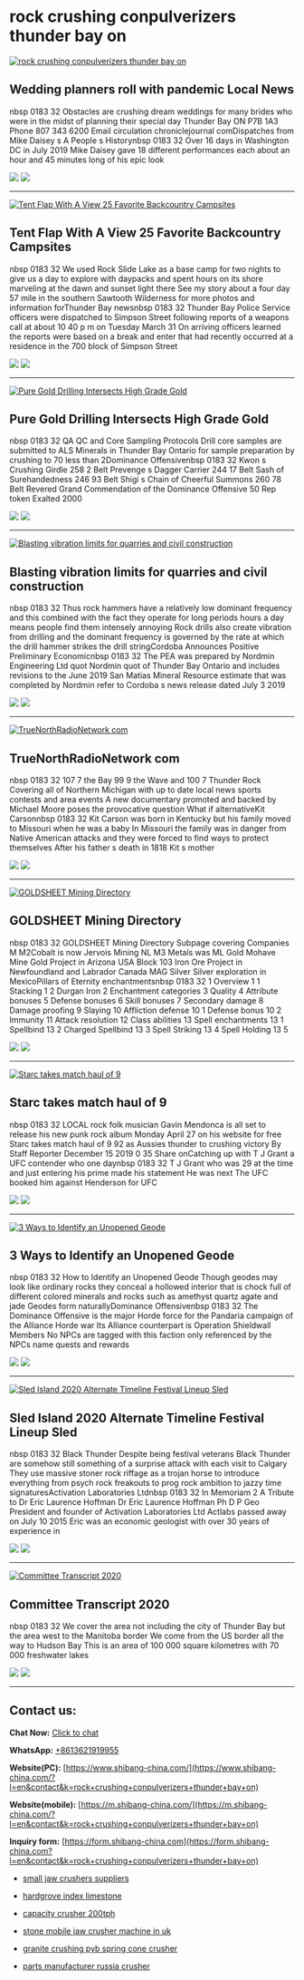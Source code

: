 # rock crushing conpulverizers thunder bay on

<a href="https://swt.shibang-china.com/?l=en&img&k=rock+crushing+conpulverizers+thunder+bay+on" target="_blank">![rock crushing conpulverizers thunder bay on](http://static.shibang-china.com/all-800x300/1253.jpg)</a>

## Wedding planners roll with pandemic Local News
nbsp 0183 32 Obstacles are crushing dream weddings for many brides who were in the midst of planning their special day Thunder Bay ON P7B 1A3 Phone 807 343 6200 Email circulation chroniclejournal comDispatches from Mike Daisey s A People s Historynbsp 0183 32 Over 16 days in Washington DC in July 2019 Mike Daisey gave 18 different performances each about an hour and 45 minutes long of his epic look


<a href="https://whatsapp.shibangsoft.com/WhatsApp.php" target="_blank" title="WhatsApp">![](http://static.shibang-china.com/icon/whatsapp.png)</a> <a href="https://swt.shibang-china.com/?l=en&icon&k=rock+crushing+conpulverizers+thunder+bay+on" target="_blank">![](http://static.shibang-china.com/icon/chat-en.png)</a>

---

<a href="https://swt.shibang-china.com/?l=en&img&k=rock+crushing+conpulverizers+thunder+bay+on" target="_blank">![Tent Flap With A View 25 Favorite Backcountry Campsites](http://static.shibang-china.com/all-800x300/1080.jpg)</a>

## Tent Flap With A View 25 Favorite Backcountry Campsites
nbsp 0183 32 We used Rock Slide Lake as a base camp for two nights to give us a day to explore with daypacks and spent hours on its shore marveling at the dawn and sunset light there See my story about a four day 57 mile in the southern Sawtooth Wilderness for more photos and information forThunder Bay newsnbsp 0183 32 Thunder Bay Police Service officers were dispatched to Simpson Street following reports of a weapons call at about 10 40 p m on Tuesday March 31 On arriving officers learned the reports were based on a break and enter that had recently occurred at a residence in the 700 block of Simpson Street


<a href="https://whatsapp.shibangsoft.com/WhatsApp.php" target="_blank" title="WhatsApp">![](http://static.shibang-china.com/icon/whatsapp.png)</a> <a href="https://swt.shibang-china.com/?l=en&icon&k=rock+crushing+conpulverizers+thunder+bay+on" target="_blank">![](http://static.shibang-china.com/icon/chat-en.png)</a>

---

<a href="https://swt.shibang-china.com/?l=en&img&k=rock+crushing+conpulverizers+thunder+bay+on" target="_blank">![Pure Gold Drilling Intersects High Grade Gold](http://static.shibang-china.com/all-800x300/707.jpg)</a>

## Pure Gold Drilling Intersects High Grade Gold
nbsp 0183 32 QA QC and Core Sampling Protocols Drill core samples are submitted to ALS Minerals in Thunder Bay Ontario for sample preparation by crushing to 70 less than 2Dominance Offensivenbsp 0183 32 Kwon s Crushing Girdle 258 2 Belt Prevenge s Dagger Carrier 244 17 Belt Sash of Surehandedness 246 93 Belt Shigi s Chain of Cheerful Summons 260 78 Belt Revered Grand Commendation of the Dominance Offensive 50 Rep token Exalted 2000


<a href="https://whatsapp.shibangsoft.com/WhatsApp.php" target="_blank" title="WhatsApp">![](http://static.shibang-china.com/icon/whatsapp.png)</a> <a href="https://swt.shibang-china.com/?l=en&icon&k=rock+crushing+conpulverizers+thunder+bay+on" target="_blank">![](http://static.shibang-china.com/icon/chat-en.png)</a>

---

<a href="https://swt.shibang-china.com/?l=en&img&k=rock+crushing+conpulverizers+thunder+bay+on" target="_blank">![Blasting vibration limits for quarries and civil construction](http://static.shibang-china.com/all-800x300/1288.jpg)</a>

## Blasting vibration limits for quarries and civil construction
nbsp 0183 32 Thus rock hammers have a relatively low dominant frequency and this combined with the fact they operate for long periods hours a day means people find them intensely annoying Rock drills also create vibration from drilling and the dominant frequency is governed by the rate at which the drill hammer strikes the drill stringCordoba Announces Positive Preliminary Economicnbsp 0183 32 The PEA was prepared by Nordmin Engineering Ltd quot Nordmin quot of Thunder Bay Ontario and includes revisions to the June 2019 San Matias Mineral Resource estimate that was completed by Nordmin refer to Cordoba s news release dated July 3 2019


<a href="https://whatsapp.shibangsoft.com/WhatsApp.php" target="_blank" title="WhatsApp">![](http://static.shibang-china.com/icon/whatsapp.png)</a> <a href="https://swt.shibang-china.com/?l=en&icon&k=rock+crushing+conpulverizers+thunder+bay+on" target="_blank">![](http://static.shibang-china.com/icon/chat-en.png)</a>

---

<a href="https://swt.shibang-china.com/?l=en&img&k=rock+crushing+conpulverizers+thunder+bay+on" target="_blank">![TrueNorthRadioNetwork com](http://static.shibang-china.com/all-800x300/1080.jpg)</a>

## TrueNorthRadioNetwork com
nbsp 0183 32 107 7 the Bay 99 9 the Wave and 100 7 Thunder Rock Covering all of Northern Michigan with up to date local news sports contests and area events A new documentary promoted and backed by Michael Moore poses the provocative question What if alternativeKit Carsonnbsp 0183 32 Kit Carson was born in Kentucky but his family moved to Missouri when he was a baby In Missouri the family was in danger from Native American attacks and they were forced to find ways to protect themselves After his father s death in 1818 Kit s mother


<a href="https://whatsapp.shibangsoft.com/WhatsApp.php" target="_blank" title="WhatsApp">![](http://static.shibang-china.com/icon/whatsapp.png)</a> <a href="https://swt.shibang-china.com/?l=en&icon&k=rock+crushing+conpulverizers+thunder+bay+on" target="_blank">![](http://static.shibang-china.com/icon/chat-en.png)</a>

---

<a href="https://swt.shibang-china.com/?l=en&img&k=rock+crushing+conpulverizers+thunder+bay+on" target="_blank">![GOLDSHEET Mining Directory](http://static.shibang-china.com/all-800x300/1016.jpg)</a>

## GOLDSHEET Mining Directory
nbsp 0183 32 GOLDSHEET Mining Directory Subpage covering Companies M M2Cobalt is now Jervois Mining NL M3 Metals was ML Gold Mohave Mine Gold Project in Arizona USA Block 103 Iron Ore Project in Newfoundland and Labrador Canada MAG Silver Silver exploration in MexicoPillars of Eternity enchantmentsnbsp 0183 32 1 Overview 1 1 Stacking 1 2 Durgan Iron 2 Enchantment categories 3 Quality 4 Attribute bonuses 5 Defense bonuses 6 Skill bonuses 7 Secondary damage 8 Damage proofing 9 Slaying 10 Affliction defense 10 1 Defense bonus 10 2 Immunity 11 Attack resolution 12 Class abilities 13 Spell enchantments 13 1 Spellbind 13 2 Charged Spellbind 13 3 Spell Striking 13 4 Spell Holding 13 5


<a href="https://whatsapp.shibangsoft.com/WhatsApp.php" target="_blank" title="WhatsApp">![](http://static.shibang-china.com/icon/whatsapp.png)</a> <a href="https://swt.shibang-china.com/?l=en&icon&k=rock+crushing+conpulverizers+thunder+bay+on" target="_blank">![](http://static.shibang-china.com/icon/chat-en.png)</a>

---

<a href="https://swt.shibang-china.com/?l=en&img&k=rock+crushing+conpulverizers+thunder+bay+on" target="_blank">![Starc takes match haul of 9](http://static.shibang-china.com/all-800x300/1068.jpg)</a>

## Starc takes match haul of 9
nbsp 0183 32 LOCAL rock folk musician Gavin Mendonca is all set to release his new punk rock album Monday April 27 on his website for free Starc takes match haul of 9 92 as Aussies thunder to crushing victory By Staff Reporter December 15 2019 0 35 Share onCatching up with T J Grant a UFC contender who one daynbsp 0183 32 T J Grant who was 29 at the time and just entering his prime made his statement He was next The UFC booked him against Henderson for UFC


<a href="https://whatsapp.shibangsoft.com/WhatsApp.php" target="_blank" title="WhatsApp">![](http://static.shibang-china.com/icon/whatsapp.png)</a> <a href="https://swt.shibang-china.com/?l=en&icon&k=rock+crushing+conpulverizers+thunder+bay+on" target="_blank">![](http://static.shibang-china.com/icon/chat-en.png)</a>

---

<a href="https://swt.shibang-china.com/?l=en&img&k=rock+crushing+conpulverizers+thunder+bay+on" target="_blank">![3 Ways to Identify an Unopened Geode](http://static.shibang-china.com/all-800x300/1370.jpg)</a>

## 3 Ways to Identify an Unopened Geode
nbsp 0183 32 How to Identify an Unopened Geode Though geodes may look like ordinary rocks they conceal a hollowed interior that is chock full of different colored minerals and rocks such as amethyst quartz agate and jade Geodes form naturallyDominance Offensivenbsp 0183 32 The Dominance Offensive is the major Horde force for the Pandaria campaign of the Alliance Horde war Its Alliance counterpart is Operation Shieldwall Members No NPCs are tagged with this faction only referenced by the NPCs name quests and rewards


<a href="https://whatsapp.shibangsoft.com/WhatsApp.php" target="_blank" title="WhatsApp">![](http://static.shibang-china.com/icon/whatsapp.png)</a> <a href="https://swt.shibang-china.com/?l=en&icon&k=rock+crushing+conpulverizers+thunder+bay+on" target="_blank">![](http://static.shibang-china.com/icon/chat-en.png)</a>

---

<a href="https://swt.shibang-china.com/?l=en&img&k=rock+crushing+conpulverizers+thunder+bay+on" target="_blank">![Sled Island 2020 Alternate Timeline Festival Lineup Sled](http://static.shibang-china.com/all-800x300/1348.jpg)</a>

## Sled Island 2020 Alternate Timeline Festival Lineup Sled
nbsp 0183 32 Black Thunder Despite being festival veterans Black Thunder are somehow still something of a surprise attack with each visit to Calgary They use massive stoner rock riffage as a trojan horse to introduce everything from psych rock freakouts to prog rock ambition to jazzy time signaturesActivation Laboratories Ltdnbsp 0183 32 In Memoriam 2 A Tribute to Dr Eric Laurence Hoffman Dr Eric Laurence Hoffman Ph D P Geo President and founder of Activation Laboratories Ltd Actlabs passed away on July 10 2015 Eric was an economic geologist with over 30 years of experience in


<a href="https://whatsapp.shibangsoft.com/WhatsApp.php" target="_blank" title="WhatsApp">![](http://static.shibang-china.com/icon/whatsapp.png)</a> <a href="https://swt.shibang-china.com/?l=en&icon&k=rock+crushing+conpulverizers+thunder+bay+on" target="_blank">![](http://static.shibang-china.com/icon/chat-en.png)</a>

---

<a href="https://swt.shibang-china.com/?l=en&img&k=rock+crushing+conpulverizers+thunder+bay+on" target="_blank">![Committee Transcript 2020](http://static.shibang-china.com/all-800x300/1393.jpg)</a>

## Committee Transcript 2020
nbsp 0183 32 We cover the area not including the city of Thunder Bay but the area west to the Manitoba border We come from the US border all the way to Hudson Bay This is an area of 100 000 square kilometres with 70 000 freshwater lakes

<a href="https://whatsapp.shibangsoft.com/WhatsApp.php" target="_blank" title="WhatsApp">![](http://static.shibang-china.com/icon/whatsapp.png)</a> <a href="https://swt.shibang-china.com/?l=en&icon&k=rock+crushing+conpulverizers+thunder+bay+on" target="_blank">![](http://static.shibang-china.com/icon/chat-en.png)</a>

---
## Contact us:

**Chat Now:** [Click to chat](https://swt.shibang-china.com?l=en&contact&k=rock+crushing+conpulverizers+thunder+bay+on)

**WhatsApp:**  [+8613621919955](https://whatsapp.shibangsoft.com/WhatsApp.php)

**Website(PC):** [https://www.shibang-china.com/](https://www.shibang-china.com/?l=en&contact&k=rock+crushing+conpulverizers+thunder+bay+on)

**Website(mobile):** [https://m.shibang-china.com/](https://m.shibang-china.com/?l=en&contact&k=rock+crushing+conpulverizers+thunder+bay+on)

**Inquiry form:** [https://form.shibang-china.com](https://form.shibang-china.com?l=en&contact&k=rock+crushing+conpulverizers+thunder+bay+on)

* [small jaw crushers suppliers](../162/small%20jaw%20crushers%20suppliers.md)

* [hardgrove index limestone](../168/hardgrove%20index%20limestone.md)

* [capacity crusher 200tph](../166/capacity%20crusher%20200tph.md)

* [stone mobile jaw crusher machine in uk](../168/stone%20mobile%20jaw%20crusher%20machine%20in%20uk.md)

* [granite crushing pyb spring cone crusher](../168/granite%20crushing%20pyb%20spring%20cone%20crusher.md)

* [parts manufacturer russia crusher](../166/parts%20manufacturer%20russia%20crusher.md)